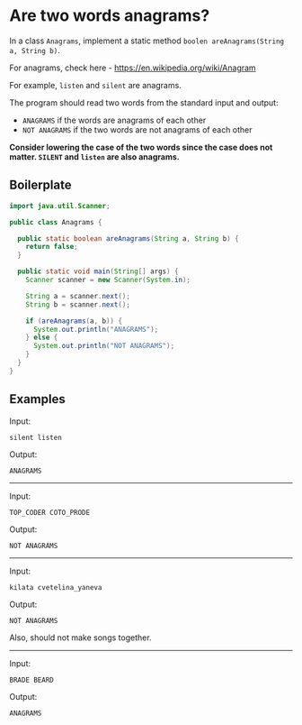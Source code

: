 # Are two words anagrams?

In a class `Anagrams`, implement a static method `boolen areAnagrams(String a, String b)`.

For anagrams, check here - https://en.wikipedia.org/wiki/Anagram

For example, `listen` and `silent` are anagrams.

The program should read two words from the standard input and output:

* `ANAGRAMS` if the words are anagrams of each other
* `NOT ANAGRAMS` if the two words are not anagrams of each other

**Consider lowering the case of the two words since the case does not matter. `SILENT` and `listen` are also anagrams.**

## Boilerplate

```java
import java.util.Scanner;

public class Anagrams {

  public static boolean areAnagrams(String a, String b) {
    return false;  
  }

  public static void main(String[] args) {
    Scanner scanner = new Scanner(System.in);

    String a = scanner.next();
    String b = scanner.next();

    if (areAnagrams(a, b)) {
      System.out.println("ANAGRAMS");
    } else {
      System.out.println("NOT ANAGRAMS");
    }
  }
}
```

## Examples

Input:

```
silent listen
```

Output:

```
ANAGRAMS
```

---

Input:

```
TOP_CODER COTO_PRODE
```

Output:

```
NOT ANAGRAMS
```

---

Input:

```
kilata cvetelina_yaneva
```

Output:

```
NOT ANAGRAMS
```

Also, should not make songs together.

---

Input:

```
BRADE BEARD
```

Output:

```
ANAGRAMS
```



